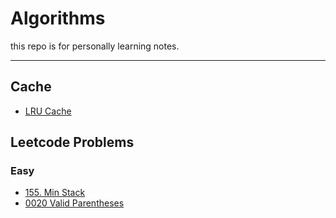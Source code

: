 # Algorithms
this repo is for personally learning notes.

---
## Cache

* [LRU Cache](solutions/LRUCache.md)


## Leetcode Problems

### Easy
* [155. Min Stack](solutions/0155_Min_Stack.md)
* [0020 Valid Parentheses](solutions/0020-Valid_Parentheses.md)